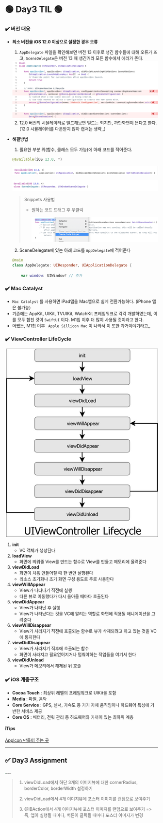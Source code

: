 # 🟢 Day3 TIL 🟢

### ✔️ 버전 대응

 - **최소 버전을 iOS 12.0 이상으로 설정한 경우 오류**

   1. `AppDelegate` 파일을 확인해보면 버전 13 이후로 생긴 함수들에 대해 오류가 뜨고, `SceneDelegate`은 버전 13 때 생긴거라 모든 함수에서 에러가 뜬다.

   <img src="../Screenshots/version12error.png" alt="version12error" />

   

   2. 12.0 버전의 시뮬레이터로 빌드해보면 빌드는 되지만, 까만화면이 뜬다고 한다. (12.0 시뮬레이터를 다운받지 않아 캡쳐는 생략,,)

   

 - **해결방법**

   1. 필요한 부분 위(함수, 클래스 모두 가능)에 아래 코드를 적어준다.

   ```swift
   @available(iOS 13.0, *)
   ```

   ![appdelegate13](../Screenshots/appdelegate13.png)

   ![](../Screenshots/scenedelegate13.png)

   > Snippets 사용법
   >
   > * 원하는 코드 드래그 후 우클릭
   >
   >   ![](../Screenshots/snippets1.png)

   

   2. SceneDelegate에 있는 아래 코드를 `AppDelegate`에 적어준다

   ```swift
   @main
   class AppDelegate: UIResponder, UIApplicationDelegate {
   
       var window: UIWindow? // 추가
   
   ```



### ✔️ Mac Catalyst ###

* `Mac Catalyst` 를 사용하면 iPad앱을 Mac앱으로 쉽게 전환가능하다. (iPhone 앱은 불가능)
* 기존에는 AppKit, UIKit, TVUIKit, WatchKit 프레임워크로 각각 개발하였는데, 이를 모두 합친 것이 `SwiftUI` 이다. M1칩 이후 더 많이 사용될 것이라고 한다.
* 어쨌든, M1칩 이후 ` Apple Sillicon Mac` 이 나와서 이 또한 과거이야기라고,,



### ✔️ ViewController LifeCycle ###

​	![vclifecycle](../Screenshots/vclifecycle.jpg)



1. __init__
   * VC 객체가 생성된다
2. __loadView__
   * 화면에 띄워줄 View를 만드는 함수로 View를 만들고 메모리에 올려준다
3. __viewDidLoad__
   * 화면이 처음 만들어질 때 한 번만 실행된다
   * 리소스 초기화나 초기 화면 구성 용도로 주로 사용한다
4. __viewWillAppear__
   * View가 나타나기 직전에 실행
   * 다른 뷰로 이동했다가 다시 돌아올 때마다 호출된다
5. __viewDidAppear__
   * View가 나타난 후 실행
   * View가 나타났다는 것을 VC에 알리는 역할로 화면에 적용될 애니메이션을 그려준다
6. __viewWillDisappear__
   * View가 사라지기 직전에 호출되는 함수로 뷰가 삭제되려고 하고 있는 것을 VC에 통지한다
7. __viewDidDisappear__
   * View가 사라지기 직후에 호출되는 함수
   * 화면이 사라지고 필요없어지거나 멈춰야하는 작업들을 여기서 한다
8. __viewDidUnload__
   * View가 메모리에서 해제된 뒤 호출



### ✔️ iOS 계층구조 ###

* **Cocoa Touch** : 최상위 레벨의 프레임워크로 UIKit을 포함
* **Media** : 파일, 음악
* **Core Service** : GPS, 센서, 가속도 등 기기 자체 움직임이나 하드웨어 특성에 기반한 서비스 제공
* **Core OS** : 배터리, 전워 관리 등 하드웨어와 가까이 있는 최하위 계층



#### ❕Tips  ####

[AppIcon 만들어 주는 곳](https://appicon.co)



***



## ✅ Day3 Assignment ##

<img src="../Screenshots/day3mission.PNG" alt="day3mission" style="zoom:20%;" />



> 1. viewDidLoad에서 하단 3개의 이미지뷰에 대한 cornerRadius, borderColor, borderWidth 설정하기
>
> 2. viewDidLoad에서 4개 이미지뷰에 포스터 이미지를 랜덤으로 보여주기 
>
> 3. @IBAction에서 4개 이미지뷰에 포스터 이미지를 랜덤으로 보여주기 => 즉, 앱이 실행될 때마다, 버튼이 클릭될 때마다 포스터 이미지가 변경














